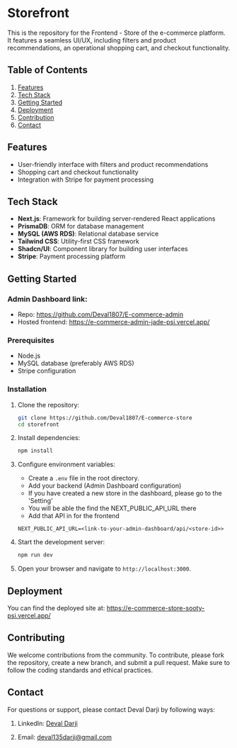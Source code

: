 # Storefront

This is the repository for the Frontend - Store of the e-commerce platform. It features a seamless UI/UX, including filters and product recommendations, an operational shopping cart, and checkout functionality.

## Table of Contents

1. [Features](#features)
2. [Tech Stack](#tech-stack)
3. [Getting Started](#getting-started)
4. [Deployment](#deployment)
5. [Contribution](#contributing)
6. [Contact](#contact)

## Features

- User-friendly interface with filters and product recommendations
- Shopping cart and checkout functionality
- Integration with Stripe for payment processing

## Tech Stack

- **Next.js**: Framework for building server-rendered React applications
- **PrismaDB**: ORM for database management
- **MySQL (AWS RDS)**: Relational database service
- **Tailwind CSS**: Utility-first CSS framework
- **Shadcn/UI**: Component library for building user interfaces
- **Stripe**: Payment processing platform

## Getting Started

### Admin Dashboard link:
- Repo: https://github.com/Deval1807/E-commerce-admin
- Hosted frontend: https://e-commerce-admin-jade-psi.vercel.app/

### Prerequisites

- Node.js
- MySQL database (preferably AWS RDS)
- Stripe configuration

### Installation

1. Clone the repository:
    ```bash
    git clone https://github.com/Deval1807/E-commerce-store
    cd storefront
    ```

2. Install dependencies:
    ```bash
    npm install
    ```

3. Configure environment variables:
    - Create a `.env` file in the root directory.
    - Add your backend (Admin Dashboard configuration)
    - If you have created a new store in the dashboard, please go to the 'Setting'
    - You will be able the find the NEXT_PUBLIC_API_URL there
    - Add that API in for the frontend
    ```env
    NEXT_PUBLIC_API_URL=<link-to-your-admin-dashboard/api/<store-id>>
    ```

4. Start the development server:
    ```bash
    npm run dev
    ```

5. Open your browser and navigate to `http://localhost:3000`.

## Deployment

You can find the deployed site at: https://e-commerce-store-sooty-psi.vercel.app/

## Contributing

We welcome contributions from the community. To contribute, please fork the repository, create a new branch, and submit a pull request. Make sure to follow the coding standards and ethical practices.

## Contact

For questions or support, please contact Deval Darji by following ways:

1. LinkedIn: [Deval Darji](https://www.linkedin.com/in/deval-darji-a15002226/)

2. Email: [deval135darji@gmail.com](mailto:deval135darji@gmail.com)
